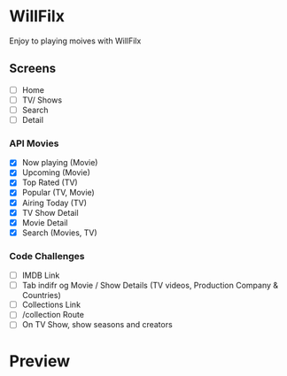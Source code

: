 # WillFilx

Enjoy to playing moives with WillFilx

## Screens

- [ ] Home
- [ ] TV/ Shows
- [ ] Search
- [ ] Detail

### API Movies

- [x] Now playing (Movie)
- [x] Upcoming (Movie)
- [x] Top Rated (TV)
- [x] Popular (TV, Movie)
- [x] Airing Today (TV)
- [x] TV Show Detail
- [x] Movie Detail
- [x] Search (Movies, TV)

### Code Challenges

- [ ] IMDB Link
- [ ] Tab indifr og Movie / Show Details (TV videos, Production Company & Countries)
- [ ] Collections Link
- [ ] /collection Route
- [ ] On TV Show, show seasons and creators

# Preview

